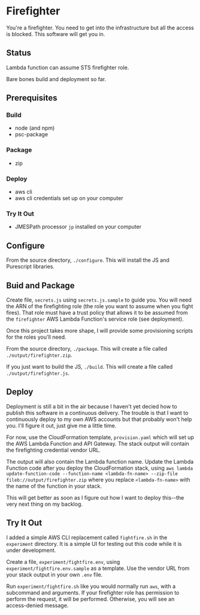 # Firefighter

You're a firefighter. You need to get into the infrastructure
but all the access is blocked. This software will get you
in.


## Status

Lambda function can assume STS firefighter role.

Bare bones build and deployment so far.

## Prerequisites

### Build
- node (and npm)
- psc-package

### Package

- zip

### Deploy

- aws cli
- aws cli credentials set up on your computer

### Try It Out

- JMESPath processor `jp` installed on your computer

## Configure

From the source directory, `./configure`. This will install the JS
and Purescript libraries.

## Buid and Package

Create file, `secrets.js` using `secrets.js.sample` to guide you. You
will need the ARN of the firefighting role (the role you want to assume
when you fight fires). That role must have a trust policy that allows
it to be assumed from the `firefighter` AWS Lambda Function's service
role (see deployment).

Once this project takes more shape, I will provide some provisioning
scripts for the roles you'll need.

From the source directory, `./package`. This will create a file called
`./output/firefighter.zip`.

If you just want to build the JS, `./build`. This will create a file
called `./output/firefighter.js`.

## Deploy

Deployment is still a bit in the air because I haven't yet decied how
to publish this software in a continuous delivery. The trouble is that
I want to continuously deploy to my own AWS accounts but that probably
won't help you. I'll figure it out, just give me a little time.

For now, use the CloudFormation template, `provision.yaml` which will
set up the AWS Lambda Function and API Gateway. The stack output
will contain the firefighting credential vendor URL.

The output will also contain the Lambda function name. Update the
Lambda Function code after you deploy the CloudFormation stack, using
`aws lambda update-function-code --function-name <lambda-fn-name> --zip-file fileb://output/firefighter.zip`
where you replace `<lambda-fn-name>` with the name of the function in
your stack.

This will get better as soon as I figure out how I want to deploy
this--the very next thing on my backlog.

## Try It Out

I added a simple AWS CLI replacement called `fightfire.sh` in the
`experiment` directory. It is a simple UI for testing out this
code while it is under development.

Create a file, `experiment/fightfire.env`, using 
`experiment/fightfire.env.sample` as a template. Use the vendor
URL from your stack output in your own `.env` file.

Run `experiment/fightfire.sh` like you would normally run
`aws`, with a subcommand and arguments. If your firefighter
role has permission to perform the request, it will be performed.
Otherwise, you will see an access-denied message.

